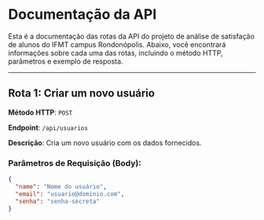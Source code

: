 # Documentação da API

Esta é a documentação das rotas da API do projeto de análise de satisfação de alunos do IFMT campus Rondonópolis. Abaixo, você encontrará informações sobre cada uma das rotas, incluindo o método HTTP, parâmetros e exemplo de resposta.

---

## Rota 1: Criar um novo usuário

**Método HTTP**: `POST`

**Endpoint**: `/api/usuarios`

**Descrição**: Cria um novo usuário com os dados fornecidos.

### Parâmetros de Requisição (Body):

```json
{
  "name": "Nome do usuário",
  "email": "usuario@dominio.com",
  "senha": "senha-secreta"
}
```

